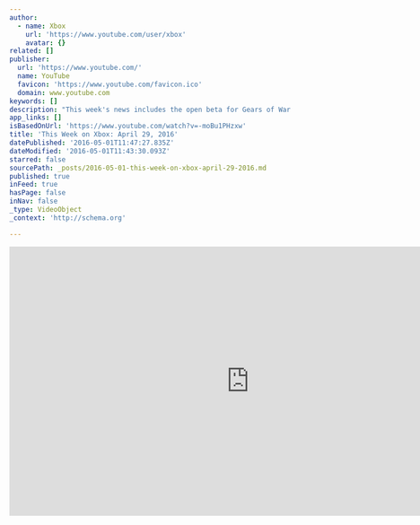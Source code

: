 ```yaml
---
author:
  - name: Xbox
    url: 'https://www.youtube.com/user/xbox'
    avatar: {}
related: []
publisher:
  url: 'https://www.youtube.com/'
  name: YouTube
  favicon: 'https://www.youtube.com/favicon.ico'
  domain: www.youtube.com
keywords: []
description: "This week's news includes the open beta for Gears of War 4, a new character for Killer Instinct Season 3, Forza Motorsport 6 Apex beta details, the release of DC Universe Online and more.\""
app_links: []
isBasedOnUrl: 'https://www.youtube.com/watch?v=-moBu1PHzxw'
title: 'This Week on Xbox: April 29, 2016'
datePublished: '2016-05-01T11:47:27.835Z'
dateModified: '2016-05-01T11:43:30.093Z'
starred: false
sourcePath: _posts/2016-05-01-this-week-on-xbox-april-29-2016.md
published: true
inFeed: true
hasPage: false
inNav: false
_type: VideoObject
_context: 'http://schema.org'

---
```

<iframe src="https://cdn.embedly.com/widgets/media.html?src=https%3A%2F%2Fwww.youtube.com%2Fembed%2F-moBu1PHzxw%3Ffeature%3Doembed&amp;url=https%3A%2F%2Fwww.youtube.com%2Fwatch%3Fv%3D-moBu1PHzxw&amp;image=https%3A%2F%2Fi.ytimg.com%2Fvi%2F-moBu1PHzxw%2Fhqdefault.jpg&amp;key=b7d04c9b404c499eba89ee7072e1c4f7&amp;type=text%2Fhtml&amp;schema=youtube" width="854" height="480" scrolling="no" frameborder="0" allowfullscreen="" style=""></iframe>